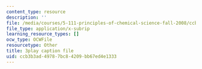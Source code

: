 ```yaml
---
content_type: resource
description: ''
file: /media/courses/5-111-principles-of-chemical-science-fall-2008/ccb3b3ad49787bc84209bb67ed4e1333_l-BNoAPe6qo.srt
file_type: application/x-subrip
learning_resource_types: []
ocw_type: OCWFile
resourcetype: Other
title: 3play caption file
uid: ccb3b3ad-4978-7bc8-4209-bb67ed4e1333
---
```

